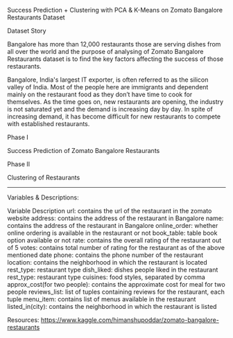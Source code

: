 Success Prediction + Clustering with PCA & K-Means on Zomato Bangalore Restaurants Dataset
 
Dataset Story

Bangalore has more than 12,000 restaurants those are serving dishes from all over the world and the purpose of analysing of Zomato Bangalore Restaurants dataset is to find the key factors affecting the success of those restaurants.

Bangalore, India's largest IT exporter, is often referred to as the silicon valley of India. Most of the people here are immigrants and dependent mainly on the restaurant food as they don’t have time to cook for themselves. As the time goes on, new restaurants are opening, the industry is not saturated yet and the demand is increasing day by day. In spite of increasing demand, it has become difficult for new restaurants to compete with established restaurants.
 
Phase I

Success Prediction of Zomato Bangalore Restaurants

Phase II

Clustering of Restaurants

***********************************************************

Variables & Descriptions:

Variable 	Description
url: 	contains the url of the restaurant in the zomato website
address: 	contains the address of the restaurant in Bangalore
name: 	contains the address of the restaurant in Bangalore
online_order: 	whether online ordering is available in the restaurant or not
book_table: 	table book option available or not
rate: 	contains the overall rating of the restaurant out of 5
votes: 	contains total number of rating for the restaurant as of the above mentioned date
phone: 	contains the phone number of the restaurant
location: 	contains the neighborhood in which the restaurant is located
rest_type: 	restaurant type
dish_liked: 	dishes people liked in the restaurant
rest_type: 	restaurant type
cuisines: 	food styles, separated by comma
approx_cost(for two people): 	contains the approximate cost for meal for two people
reviews_list: 	list of tuples containing reviews for the restaurant, each tuple
menu_item: 	contains list of menus available in the restaurant
listed_in(city): 	contains the neighborhood in which the restaurant is listed

Resources: https://www.kaggle.com/himanshupoddar/zomato-bangalore-restaurants
